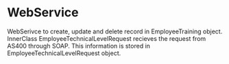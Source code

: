 # WebService

WebSerivce to create, update and delete record in EmployeeTraining object.
    InnerClass EmployeeTechnicalLevelRequest recieves the request from AS400 through SOAP. 
    This information is stored in EmployeeTechnicalLevelRequest object.
